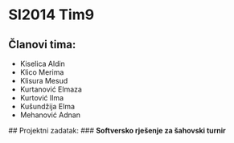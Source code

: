 # SI2014 Tim9
##       Članovi tima:
<ul>
<li>Kiselica Aldin</li>
<li>Klico Merima</li>
<li>Klisura Mesud</li>
<li>Kurtanović Elmaza</li>
<li>Kurtović Ilma</li>
<li>Kušundžija Elma</li>
<li>Mehanović Adnan</li>
</ul>
##       Projektni zadatak:
###   <strong>  Softversko rješenje za šahovski turnir</strong>
